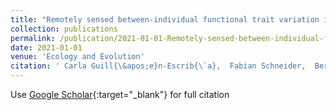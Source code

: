 ```yaml
---
title: "Remotely sensed between-individual functional trait variation in a temperate forest"
collection: publications
permalink: /publication/2021-01-01-Remotely-sensed-between-individual-functional-trait-variation-in-a-temperate-forest
date: 2021-01-01
venue: 'Ecology and Evolution'
citation: ' Carla Guill{\&apos;e}n-Escrib{\`a},  Fabian Schneider,  Bernhard Schmid,  Andrew Tedder,  Felix Morsdorf,  Reinhard Furrer,  Andreas Hueni,  Pascal Niklaus,  Michael Schaepman, &quot;Remotely sensed between-individual functional trait variation in a temperate forest.&quot; Ecology and Evolution, 2021.'
---
```

Use [Google Scholar](https://scholar.google.com/scholar?q=Remotely+sensed+between+individual+functional+trait+variation+in+a+temperate+forest){:target="_blank"} for full citation